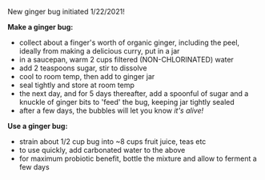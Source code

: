 New ginger bug initiated 1/22/2021!

**Make a ginger bug:**
- collect about a finger's worth of organic ginger, including the peel, ideally from making a delicious curry, put in a jar 
- in a saucepan, warm 2 cups filtered (NON-CHLORINATED) water 
- add 2 teaspoons sugar, stir to dissolve
- cool to room temp, then add to ginger jar
- seal tightly and store at room temp
- the next day, and for 5 days thereafter, add a spoonful of sugar and a knuckle of ginger bits to 'feed' the bug, keeping jar tightly sealed
- after a few days, the bubbles will let you know *it's alive!*

**Use a ginger bug:**
- strain about 1/2 cup bug into ~8 cups fruit juice, teas etc
- to use quickly, add carbonated water to the above
- for maximum probiotic benefit, bottle the mixture and allow to ferment a few days
